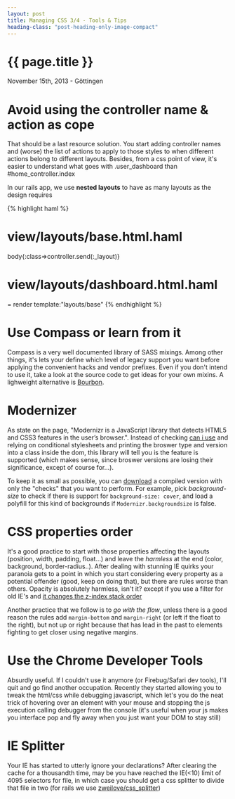 ```yaml
---
layout: post
title: Managing CSS 3/4 - Tools & Tips
heading-class: "post-heading-only-image-compact"
---
```


{{ page.title }}
================

<p class="meta">November 15th, 2013 - Göttingen</p>

Avoid using the controller name & action as cope
================================================
That should be a last resource solution. You start adding controller names and (worse) the list of actions to apply to those styles to when different actions belong to different layouts. Besides, from a css point of view, it's easier to understand what goes with .user_dashboard
than #home_controller.index

In our rails app, we use <strong>nested layouts</strong> to have as many layouts as the design requires


{% highlight haml %}
# view/layouts/base.html.haml
body{:class=>controller.send(:_layout)}

# view/layouts/dashboard.html.haml
= render template:"layouts/base"
{% endhighlight %}




Use Compass or learn from it
============================
Compass is a very well documented library of SASS mixings. Among other things, it's lets your define which level of legacy support you want before applying the convenient hacks and vendor prefixes. Even if you don't intend to use it, take a look at the source code to get ideas for your own mixins. A lighweight alternative is <a href="http://bourbon.io/">Bourbon</a>.
 

Modernizer
==========
As state on the page, "Modernizr is a JavaScript library that detects HTML5 and CSS3 features in the user’s browser.". Instead of checking <a href="http://caniuse.com/">can i use</a> and relying on conditional stylesheets and printing the broswer type and version into a class inside the dom, this library will tell you is the feature is supported (which makes sense, since broswer versions are losing their significance, except of course for...).

To keep it as small as possible, you can <a href="http://modernizr.com/download/">download</a> a compiled version with only the "checks" that you want to perform. For example, pick _background-size_ to check if there is support for <code>background-size: cover</code>, and load a polyfill for this kind of backgrounds if <code>Modernizr.backgroundsize</code> is false.


CSS properties order
====================
It's a good practice to start with those properties affecting the layouts (position, width, padding, float...) and leave the _harmless_ at the end (color, background, border-radius..). After dealing with stunning IE quirks your paranoia gets to a point in which you start considering every property as a potential offender (good, keep on doing that), but there are rules worse than others. Opacity is absolutely harmless, isn't it? except if you use a filter for old IE's and <a href="http://philipwalton.com/articles/what-no-one-told-you-about-z-index"> it changes the z-index stack order</a>

Another practice that we follow is to _go with the flow_, unless there is a good reason the rules add <code>margin-bottom</code> and <code>margin-right</code> (or left if the float to the right), but not up or right because that has lead in the past to elements fighting to get closer using negative margins.


Use the Chrome Developer Tools
==============================
Absurdly useful. If I couldn't use it anymore (or Firebug/Safari dev tools), I'll quit and go find another occupation. Recently they started allowing you to tweak the html/css while debugging javascript, which let's you do the neat trick of hovering over an element with your mouse and stopping the js execution calling debugger from the console (it's useful when your js makes you interface pop and fly away when you just want your DOM to stay still)


IE Splitter
===========
Your IE has started to utterly ignore your declarations?  After clearing the cache for a thousandth time, may be you have reached the IE(<10) limit of 4095 selectors for file, in which case you should get a css splitter to divide that file in two (for rails we use <a href="https://github.com/zweilove/css_splitter">zweilove/css_splitter</a>)
